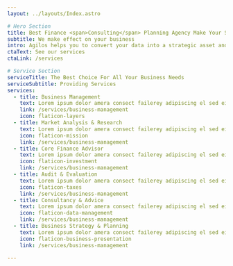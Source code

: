 ```yaml
---
layout: ../layouts/Index.astro

# Hero Section
title: Best Finance <span>Consulting</span> Planning Agency Make Your Success
subtitle: We make effect on your business
intro: Agilos helps you to convert your data into a strategic asset and get touch business insight
ctaText: See our services
ctaLink: /services

# Service Section
serviceTitle: The Best Choice For All Your Business Needs
serviceSubtitle: Providing Services
services:
  - title: Business Management
    text: Lorem ipsum dolor amera consect failerey adipiscing el sed eiumod aawea tempor incididuntrem ipsumr econsecte.
    link: /services/business-management
    icon: flaticon-layers
  - title: Market Analysis & Research
    text: Lorem ipsum dolor amera consect failerey adipiscing el sed eiumod aawea tempor incididuntrem ipsumr econsecte.
    icon: flaticon-mission
    link: /services/business-management
  - title: Core Finance Advisor
    text: Lorem ipsum dolor amera consect failerey adipiscing el sed eiumod aawea tempor incididuntrem ipsumr econsecte.
    icon: flaticon-investment
    link: /services/business-management
  - title: Audit & Evaluation
    text: Lorem ipsum dolor amera consect failerey adipiscing el sed eiumod aawea tempor incididuntrem ipsumr econsecte.
    icon: flaticon-taxes
    link: /services/business-management
  - title: Consultancy & Advice
    text: Lorem ipsum dolor amera consect failerey adipiscing el sed eiumod aawea tempor incididuntrem ipsumr econsecte.
    icon: flaticon-data-management
    link: /services/business-management
  - title: Business Strategy & Planning
    text: Lorem ipsum dolor amera consect failerey adipiscing el sed eiumod aawea tempor incididuntrem ipsumr econsecte.
    icon: flaticon-business-presentation
    link: /services/business-management

---
```

